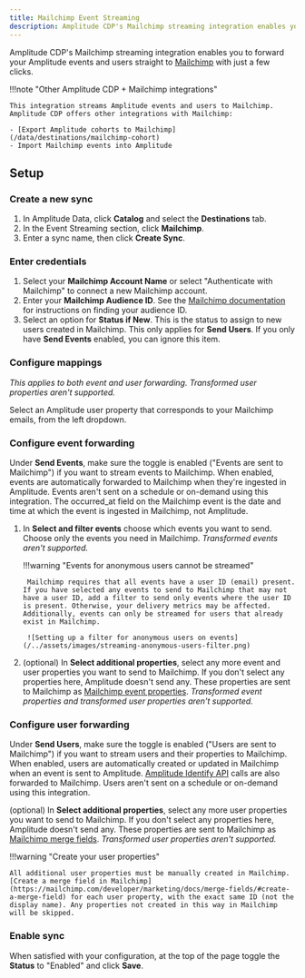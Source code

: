```yaml
---
title: Mailchimp Event Streaming
description: Amplitude CDP's Mailchimp streaming integration enables you to forward your Amplitude events and users straight to Mailchimp with just a few clicks.
---
```


Amplitude CDP's Mailchimp streaming integration enables you to forward your Amplitude events and users straight to [Mailchimp](https://www.mailchimp.com/) with just a few clicks.

!!!note "Other Amplitude CDP + Mailchimp integrations"

    This integration streams Amplitude events and users to Mailchimp. Amplitude CDP offers other integrations with Mailchimp:

    - [Export Amplitude cohorts to Mailchimp](/data/destinations/mailchimp-cohort)
    - Import Mailchimp events into Amplitude

## Setup

### Create a new sync

1. In Amplitude Data, click **Catalog** and select the **Destinations** tab.
2. In the Event Streaming section, click **Mailchimp**.
3. Enter a sync name, then click **Create Sync**.

### Enter credentials

1. Select your **Mailchimp Account Name** or select "Authenticate with Mailchimp" to connect a new Mailchimp account.
2. Enter your **Mailchimp Audience ID**. See the [Mailchimp documentation](https://mailchimp.com/help/find-audience-id/) for instructions on finding your audience ID.
3. Select an option for **Status if New**. This is the status to assign to new users created in Mailchimp. This only applies for **Send Users**. If you only have **Send Events** enabled, you can ignore this item.

### Configure mappings

_This applies to both event and user forwarding. Transformed user properties aren't supported._

Select an Amplitude user property that corresponds to your Mailchimp emails, from the left dropdown.

### Configure event forwarding

Under **Send Events**, make sure the toggle is enabled ("Events are sent to Mailchimp") if you want to stream events to Mailchimp. When enabled, events are automatically forwarded to Mailchimp when they're ingested in Amplitude. Events aren't sent on a schedule or on-demand using this integration. The occurred_at field on the Mailchimp event is the date and time at which the event is ingested in Mailchimp, not Amplitude.

1. In **Select and filter events** choose which events you want to send. Choose only the events you need in Mailchimp. _Transformed events aren't supported._

    !!!warning "Events for anonymous users cannot be streamed"

        Mailchimp requires that all events have a user ID (email) present. If you have selected any events to send to Mailchimp that may not have a user ID, add a filter to send only events where the user ID is present. Otherwise, your delivery metrics may be affected. Additionally, events can only be streamed for users that already exist in Mailchimp.

        ![Setting up a filter for anonymous users on events](/../assets/images/streaming-anonymous-users-filter.png)

2. (optional) In **Select additional properties**, select any more event and user properties you want to send to Mailchimp. If you don't select any properties here, Amplitude doesn't send any. These properties are sent to Mailchimp as [Mailchimp event properties](https://mailchimp.com/developer/marketing/api/list-member-events/add-event/). _Transformed event properties and transformed user properties aren't supported._

### Configure user forwarding

Under **Send Users**, make sure the toggle is enabled ("Users are sent to Mailchimp") if you want to stream users and their properties to Mailchimp. When enabled, users are automatically created or updated in Mailchimp when an event is sent to Amplitude. [Amplitude Identify API](../../../analytics/apis/identify-api/) calls are also forwarded to Mailchimp. Users aren't sent on a schedule or on-demand using this integration.

(optional) In **Select additional properties**, select any more user properties you want to send to Mailchimp. If you don't select any properties here, Amplitude doesn't send any. These properties are sent to Mailchimp as [Mailchimp merge fields](https://mailchimp.com/developer/marketing/docs/merge-fields/). _Transformed user properties aren't supported._

!!!warning "Create your user properties"

    All additional user properties must be manually created in Mailchimp. [Create a merge field in Mailchimp](https://mailchimp.com/developer/marketing/docs/merge-fields/#create-a-merge-field) for each user property, with the exact same ID (not the display name). Any properties not created in this way in Mailchimp will be skipped.

### Enable sync

When satisfied with your configuration, at the top of the page toggle the **Status** to "Enabled" and click **Save**.

